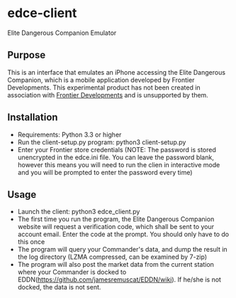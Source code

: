 # edce-client
Elite Dangerous Companion Emulator

## Purpose

This is an interface that emulates an iPhone accessing the Elite Dangerous Companion, which is a mobile application developed by Frontier Developments. This experimental product has not been created in association with [Frontier Developments](http://www.frontier.co.uk/) and is unsupported by them.


## Installation

* Requirements: Python 3.3 or higher
* Run the client-setup.py program: python3 client-setup.py
* Enter your Frontier store credentials (NOTE: The password is stored unencrypted in the edce.ini file. You can leave the password blank, however this means you will need to run the clien in interactive mode and you will be prompted to enter the password every time)

## Usage

* Launch the client: python3 edce_client.py
* The first time you run the program, the Elite Dangerous Companion website will request a verification code, which shall be sent to your account email. Enter the code at the prompt. You should only have to do this once
* The program will query your Commander's data, and dump the result in the log directory (LZMA compressed, can be examined by 7-zip)
* The program will also post the market data from the current station where your Commander is docked to EDDN(https://github.com/jamesremuscat/EDDN/wiki). If he/she is not docked, the data is not sent.


